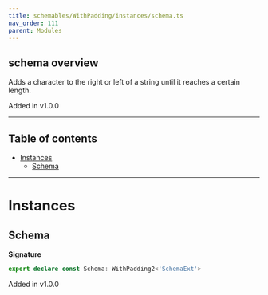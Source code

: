 ```yaml
---
title: schemables/WithPadding/instances/schema.ts
nav_order: 111
parent: Modules
---
```


## schema overview

Adds a character to the right or left of a string until it reaches a certain length.

Added in v1.0.0

---

<h2 class="text-delta">Table of contents</h2>

- [Instances](#instances)
  - [Schema](#schema)

---

# Instances

## Schema

**Signature**

```ts
export declare const Schema: WithPadding2<'SchemaExt'>
```

Added in v1.0.0
